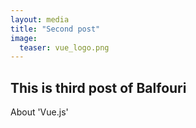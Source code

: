 ```yaml
---
layout: media
title: "Second post"
image:
  teaser: vue_logo.png
---
```



## This is third post of Balfouri ##

About 'Vue.js'
